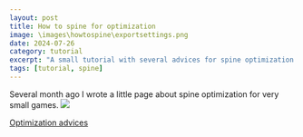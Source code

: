 ```yaml
---
layout: post
title: How to spine for optimization
image: \images\howtospine\exportsettings.png
date: 2024-07-26
category: tutorial
excerpt: "A small tutorial with several advices for spine optimization for small games."
tags: [tutorial, spine]
---
```


Several month ago I wrote a little page about spine optimization for very small games.
![]({{https://www.murlyka.com/how-to-spine/}}/images/howtospine/spinemetrics.png)

[Optimization advices](https://www.murlyka.com/how-to-spine/) 
